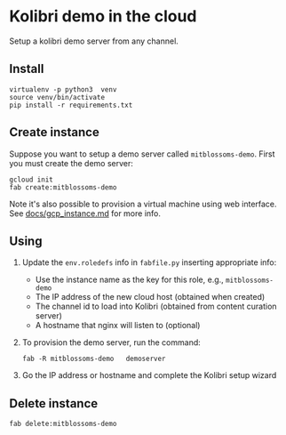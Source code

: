 Kolibri demo in the cloud
=========================

Setup a kolibri demo server from any channel.


Install
-------

    virtualenv -p python3  venv
    source venv/bin/activate
    pip install -r requirements.txt


Create instance
---------------
Suppose you want to setup a demo server called `mitblossoms-demo`. First you must
create the demo server:

    gcloud init
    fab create:mitblossoms-demo

Note it's also possible to provision a virtual machine using web interface.
See [docs/gcp_instance.md](docs/gcp_instance.md) for more info.


Using
-----

  1. Update the `env.roledefs` info in `fabfile.py` inserting appropriate info:
      - Use the instance name as the key for this role, e.g., `mitblossoms-demo`
      - The IP address of the new cloud host (obtained when created)
      - The channel id to load into Kolibri (obtained from content curation server)
      - A hostname that nginx will listen to (optional)

  2. To provision the demo server, run the command:

         fab -R mitblossoms-demo   demoserver

  3. Go the IP address or hostname and complete the Kolibri setup wizard


Delete instance
---------------

    fab delete:mitblossoms-demo


